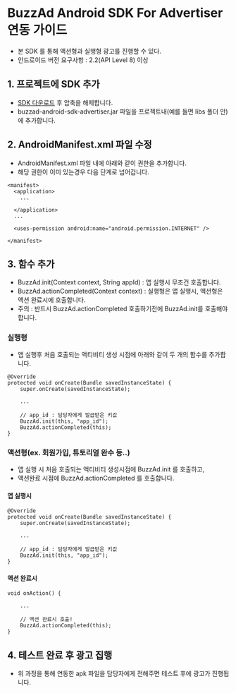 # BuzzAd Android SDK For Advertiser 연동 가이드
- 본 SDK 를 통해 액션형과 실행형 광고를 진행할 수 있다.
- 안드로이드 버전 요구사항 : 2.2(API Level 8) 이상

## 1. 프로젝트에 SDK 추가
- [SDK 다운로드](https://github.com/Buzzvil/buzzad-android-sdk-advertiser/archive/master.zip) 후 압축을 해제합니다.
- buzzad-android-sdk-advertiser.jar 파일을 프로젝트내(예를 들면 libs 폴더 안)에 추가합니다.

## 2. AndroidManifest.xml 파일 수정
- AndroidManifest.xml 파일 내에 아래와 같이 권한을 추가합니다.
- 해당 권한이 이미 있는경우 다음 단계로 넘어갑니다.

```
<manifest>
  <application>
    ...
    
  </application>
  ...
  
  <uses-permission android:name="android.permission.INTERNET" />
  
</manifest>
```

## 3. 함수 추가
- BuzzAd.init(Context context, String appId) :  앱 실행시 무조건 호출합니다.
- BuzzAd.actionCompleted(Context context) : 실행형은 앱 실행시, 액션형은 액션 완료시에 호출합니다.
- 주의 : 반드시 BuzzAd.actionCompleted 호출하기전에 BuzzAd.init를 호출해야 합니다.

### 실행형
- 앱 실행후 처음 호출되는 액티비티 생성 시점에 아래와 같이 두 개의 함수를 추가합니다.

```
@Override
protected void onCreate(Bundle savedInstanceState) {
	super.onCreate(savedInstanceState);
	
	...
	
	// app_id : 담당자에게 발급받은 키값
	BuzzAd.init(this, "app_id");
	BuzzAd.actionCompleted(this);
}
```

### 액션형(ex. 회원가입, 튜토리얼 완수 등..)
- 앱 실행 시 처음 호출되는 액티비티 생성시점에  BuzzAd.init 를 호출하고,
- 액션완료 시점에 BuzzAd.actionCompleted 를 호출합니다.

#### 앱 실행시
```
@Override
protected void onCreate(Bundle savedInstanceState) {
	super.onCreate(savedInstanceState);
	
	...
	
	// app_id : 담당자에게 발급받은 키값
	BuzzAd.init(this, "app_id");
}
```
#### 액션 완료시
```
void onAction() {
	
	...
	
	// 액션 완료시 호출!
	BuzzAd.actionCompleted(this);
}
```

## 4. 테스트 완료 후 광고 집행
- 위 과정을 통해 연동한 apk 파일을 담당자에게 전해주면 테스트 후에 광고가 진행됩니다.
